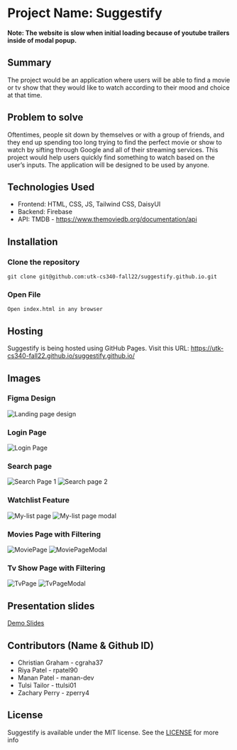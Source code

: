 # Project Name: Suggestify

**Note: The website is slow when initial loading because of youtube trailers inside of modal popup.**

## Summary

The project would be an application where users will be able to find a movie or tv show that they would like to watch according to their mood and choice at that time.

## Problem to solve

Oftentimes, people sit down by themselves or with a group of friends, and they end up spending too long trying to find the perfect movie or show to watch by sifting through Google and all of their streaming services. This project would help users quickly find something to watch based on the user’s inputs. The application will be designed to be used by anyone.

## Technologies Used

- Frontend: HTML, CSS, JS, Tailwind CSS, DaisyUI
- Backend: Firebase
- API: TMDB - <https://www.themoviedb.org/documentation/api>


## Installation

### Clone the repository

```text
git clone git@github.com:utk-cs340-fall22/suggestify.github.io.git
```

### Open File

```text
Open index.html in any browser
```

## Hosting

Suggestify is being hosted using GitHub Pages. Visit this URL: <https://utk-cs340-fall22.github.io/suggestify.github.io/>

## Images

### Figma Design

![Landing page design](landing_page_design.png)

### Login Page

![Login Page](login_page.png)

### Search page
![Search Page 1](search_page.png)
![Search page 2](search_page2.png)
### Watchlist Feature
![My-list page](watchlist-page-img.png)
![My-list page modal](watchlist-modal-img.png)

### Movies Page with Filtering
![MoviePage](moviePage.png)
![MoviePageModal](moviePageModal.png)
### Tv Show Page with Filtering
![TvPage](tvShowPage.png)
![TvPageModal](tvShowPageModal.png)

## Presentation slides

[Demo Slides](SuggestifyDemo.pdf)

## Contributors (Name & Github ID)

- Christian Graham - cgraha37
- Riya Patel - rpatel90
- Manan Patel - manan-dev
- Tulsi Tailor - ttulsi01
- Zachary Perry - zperry4

## License

Suggestify is available under the MIT license. See the [LICENSE](https://github.com/utk-cs340-fall22/suggestify.github.io/blob/main/LICENSE) for more info
